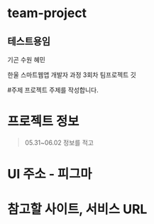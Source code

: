 # team-project
## 테스트용임
기곤 수원 혜민

한울 스마트웹앱 개발자 과정 3회차 팀프로젝트 깃

#주제
프로젝트 주제를 작성합니다.

# 프로젝트 정보
>05.31~06.02
>정보를 적고

# UI 주소 - 피그마
# 참고할 사이트, 서비스 URL
